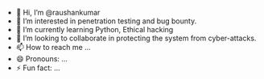 - 👋 Hi, I’m @raushankumar
- 👀 I’m interested in penetration testing and bug bounty.
- 🌱 I’m currently learning Python, Ethical hacking
- 💞️ I’m looking to collaborate in protecting the system from cyber-attacks. 
- 📫 How to reach me ...
- 😄 Pronouns: ...
- ⚡ Fun fact: ...

<!---
raushanpatel1/raushanpatel1 is a ✨ special ✨ repository because its `README.md` (this file) appears on your GitHub profile.
You can click the Preview link to take a look at your changes.
--->
